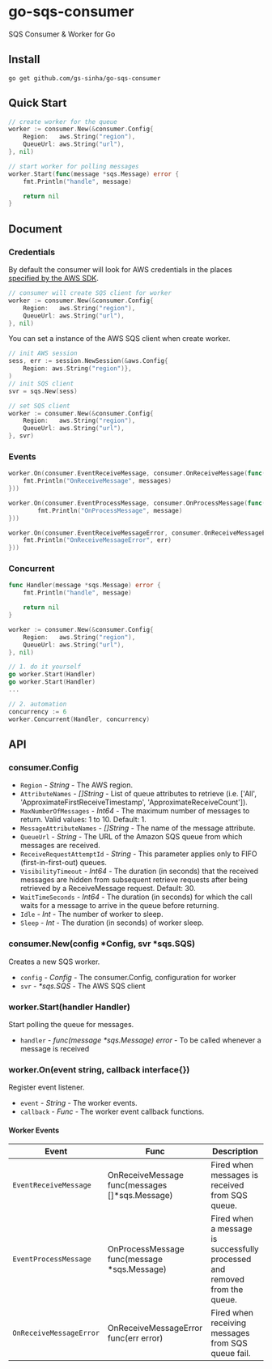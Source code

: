# go-sqs-consumer
SQS Consumer &amp; Worker for Go

## Install

```console
go get github.com/gs-sinha/go-sqs-consumer
```

## Quick Start

```go
// create worker for the queue
worker := consumer.New(&consumer.Config{
	Region:   aws.String("region"),
	QueueUrl: aws.String("url"),
}, nil)

// start worker for polling messages
worker.Start(func(message *sqs.Message) error {
	fmt.Println("handle", message)

	return nil
}
```

## Document

### Credentials

By default the consumer will look for AWS credentials in the places [specified by the AWS SDK](https://docs.aws.amazon.com/sdk-for-go/v1/developer-guide/configuring-sdk.html).

```go
// consumer will create SQS client for worker
worker := consumer.New(&consumer.Config{
	Region:   aws.String("region"),
	QueueUrl: aws.String("url"),
}, nil)
```

You can set a instance of the AWS SQS client when create worker.

```go
// init AWS session
sess, err := session.NewSession(&aws.Config{
	Region: aws.String("region")},
)
// init SQS client
svr = sqs.New(sess)

// set SQS client
worker := consumer.New(&consumer.Config{
	Region:   aws.String("region"),
	QueueUrl: aws.String("url"),
}, svr)
```

### Events

```go
worker.On(consumer.EventReceiveMessage, consumer.OnReceiveMessage(func(messages []*sqs.Message) {
	fmt.Println("OnReceiveMessage", messages)
}))

worker.On(consumer.EventProcessMessage, consumer.OnProcessMessage(func(message *sqs.Message) {
		fmt.Println("OnProcessMessage", message)
}))

worker.On(consumer.EventReceiveMessageError, consumer.OnReceiveMessageError(func(err error) {
	fmt.Println("OnReceiveMessageError", err)
}))
```

### Concurrent

```go
func Handler(message *sqs.Message) error {
	fmt.Println("handle", message)

	return nil
}

worker := consumer.New(&consumer.Config{
	Region:   aws.String("region"),
	QueueUrl: aws.String("url"),
}, nil)

// 1. do it yourself
go worker.Start(Handler)
go worker.Start(Handler)
...

// 2. automation
concurrency := 6
worker.Concurrent(Handler, concurrency)
```

## API

### consumer.Config
* `Region` - _String_ - The AWS region.
* `AttributeNames` - _[]String_ - List of queue attributes to retrieve (i.e. ['All', 'ApproximateFirstReceiveTimestamp', 'ApproximateReceiveCount']).
* `MaxNumberOfMessages` - _Int64_ - The maximum number of messages to return. Valid values: 1 to 10. Default: 1.
* `MessageAttributeNames` - _[]String_ - The name of the message attribute.
* `QueueUrl` - _String_ - The URL of the Amazon SQS queue from which messages are received.
* `ReceiveRequestAttemptId` - _String_ - This parameter applies only to FIFO (first-in-first-out) queues.
* `VisibilityTimeout` - _Int64_ - The duration (in seconds) that the received messages are hidden from subsequent retrieve requests after being retrieved by a ReceiveMessage request. Default: 30.
* `WaitTimeSeconds` - _Int64_ - The duration (in seconds) for which the call waits for a message to arrive in the queue before returning.
* `Idle` - _Int_ - The number of worker to sleep.
* `Sleep` - _Int_ - The duration (in seconds) of worker sleep.

### consumer.New(config *Config, svr *sqs.SQS)

Creates a new SQS worker.

* `config` - _Config_ - The consumer.Config, configuration for worker
* `svr` - _*sqs.SQS_ - The AWS SQS client

### worker.Start(handler Handler)

Start polling the queue for messages.

* `handler` - _func(message *sqs.Message) error_ - To be called whenever a message is received

### worker.On(event string, callback interface{})

Register event listener.

* `event` - _String_ - The worker events.
* `callback` - _Func_ - The worker event callback functions.

#### Worker Events

|Event|Func|Description|
|-----|------|-----------|
|`EventReceiveMessage`|OnReceiveMessage func(messages []*sqs.Message)|Fired when messages is received from SQS queue.|
|`EventProcessMessage`|OnProcessMessage func(message *sqs.Message)|Fired when a message is successfully processed and removed from the queue.|
|`OnReceiveMessageError`|OnReceiveMessageError func(err error)|Fired when receiving messages from SQS queue fail.|
